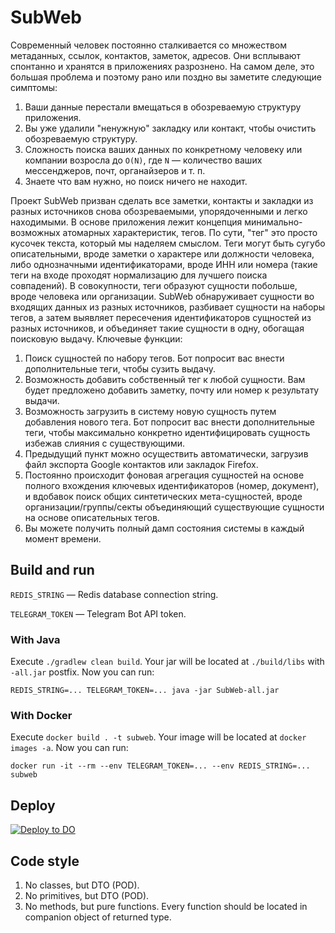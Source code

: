 # SubWeb

Современный человек постоянно сталкивается со множеством метаданных, ссылок, контактов, заметок,
адресов. Они всплывают спонтанно и хранятся в приложениях разрознено. На самом деле, это большая
проблема и поэтому рано или поздно вы заметите следующие симптомы:

1. Ваши данные перестали вмещаться в обозреваемую структуру приложения.
2. Вы уже удалили "ненужную" закладку или контакт, чтобы очистить обозреваемую структуру.
3. Сложность поиска ваших данных по конкретному человеку или компании возросла до `O(N)`, где `N` —
   количество ваших мессенджеров, почт, органайзеров и т. п.
4. Знаете что вам нужно, но поиск ничего не находит.

Проект SubWeb призван сделать все заметки, контакты и закладки из разных источников снова
обозреваемыми, упорядоченными и легко находимыми. В основе приложения лежит концепция
минимально-возможных атомарных характеристик, тегов. По сути, "тег" это просто кусочек текста,
который мы наделяем смыслом. Теги могут быть сугубо описательными, вроде заметки о характере или
должности человека, либо однозначными идентификаторами, вроде ИНН или номера (такие теги на входе
проходят нормализацию для лучшего поиска совпадений). В совокупности, теги образуют сущности
побольше, вроде человека или организации. SubWeb обнаруживает сущности во входящих данных из разных
источников, разбивает сущности на наборы тегов, а затем выявляет пересечения идентификаторов
сущностей из разных источников, и объединяет такие сущности в одну, обогащая поисковую выдачу.
Ключевые функции:

1. Поиск сущностей по набору тегов. Бот попросит вас внести дополнительные теги, чтобы сузить
   выдачу.
2. Возможность добавить собственный тег к любой сущности. Вам будет предложено добавить заметку,
   почту или номер к результату выдачи.
3. Возможность загрузить в систему новую сущность путем добавления нового тега. Бот попросит вас
   внести дополнительные теги, чтобы максимально конкретно идентифицировать сущность избежав слияния
   с существующими.
4. Предыдущий пункт можно осуществить автоматически, загрузив файл экспорта Google контактов или
   закладок Firefox.
5. Постоянно происходит фоновая агрегация сущностей на основе полного вхождения ключевых
   идентификаторов (номер, документ), и вдобавок поиск общих синтетических мета-сущностей, вроде
   организации/группы/секты объединяющий существующие сущности на основе описательных тегов.
6. Вы можете получить полный дамп состояния системы в каждый момент времени.

## Build and run

`REDIS_STRING`    — Redis database connection string.

`TELEGRAM_TOKEN`  — Telegram Bot API token.

### With Java

Execute `./gradlew clean build`. Your jar will be located at `./build/libs` with `-all.jar` postfix.
Now you can run:

```shell
REDIS_STRING=... TELEGRAM_TOKEN=... java -jar SubWeb-all.jar
```

### With Docker

Execute `docker build . -t subweb`. Your image will be located at `docker images -a`. Now you can
run:

```shell
docker run -it --rm --env TELEGRAM_TOKEN=... --env REDIS_STRING=... subweb
```

## Deploy

[![Deploy to DO](https://www.deploytodo.com/do-btn-blue-ghost.svg)](https://cloud.digitalocean.com/apps/new?repo=https://github.com/demidko/service/tree/main)

## Code style

1. No classes, but DTO (POD).
2. No primitives, but DTO (POD).
3. No methods, but pure functions. Every function should be located in companion object of returned
   type.


